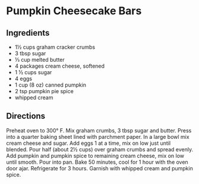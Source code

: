 # Pumpkin Cheesecake Bars

## Ingredients

- 1½ cups graham cracker crumbs
- 3 tbsp sugar
- ⅓ cup melted butter
- 4 packages cream cheese, softened
- 1 ½ cups sugar
- 4 eggs
- 1 cup (8 oz) canned pumpkin
- 2 tsp pumpkin pie spice
- whipped cream

## Directions

Preheat oven to 300° F. Mix graham crumbs, 3 tbsp sugar and butter.
Press into a quarter baking sheet lined with parchment paper. In a large bowl
mix cream cheese and sugar. Add eggs 1 at a time, mix on low just until
blended. Pour half (about 2½ cups) over graham crumbs and spread evenly. Add
pumpkin and pumpkin spice to remaining cream cheese, mix on low until smooth.
Pour into pan. Bake 50 minutes, cool for 1 hour with the oven door ajar.
Refrigerate for 3 hours. Garnish with whipped cream and pumpkin spice.
